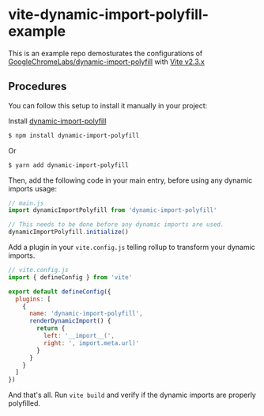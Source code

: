# vite-dynamic-import-polyfill-example

This is an example repo demosturates the configurations of [GoogleChromeLabs/dynamic-import-polyfill](https://github.com/GoogleChromeLabs/dynamic-import-polyfill) with [Vite v2.3.x](https://github.com/vitejs/vite/blob/main/packages/vite/CHANGELOG.md#230-2021-05-11)

## Procedures

You can follow this setup to install it manually in your project:

Install [dynamic-import-polyfill](https://github.com/GoogleChromeLabs/dynamic-import-polyfill)

```bash
$ npm install dynamic-import-polyfill
```

Or

```bash
$ yarn add dynamic-import-polyfill
```

Then, add the following code in your main entry, before using any dynamic imports usage:

```js
// main.js
import dynamicImportPolyfill from 'dynamic-import-polyfill'

// This needs to be done before any dynamic imports are used.
dynamicImportPolyfill.initialize()
```

Add a plugin in your `vite.config.js` telling rollup to transform your dynamic imports.

```js
// vite.config.js
import { defineConfig } from 'vite'

export default defineConfig({
  plugins: [
    {
      name: 'dynamic-import-polyfill',
      renderDynamicImport() {
        return {
          left: '__import__(',
          right: ', import.meta.url)'
        }
      }
    }
  ]
})
```

And that's all. Run `vite build` and verify if the dynamic imports are properly polyfilled.
